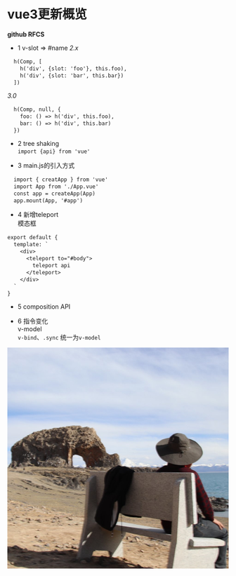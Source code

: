 # vue3更新概览
**github RFCS**

* 1 v-slot => #name
*2.x*
```
  h(Comp, [
    h('div', {slot: 'foo'}, this.foo),
    h('div', {slot: 'bar', this.bar})
  ])
```

*3.0*
```
  h(Comp, null, {
    foo: () => h('div', this.foo),
    bar: () => h('div', this.bar)
  })
```

* 2 tree shaking  
`import {api} from 'vue'`

* 3 main.js的引入方式

```
  import { creatApp } from 'vue'
  import App from './App.vue'
  const app = createApp(App)
  app.mount(App, '#app')
```

* 4 新增teleport  
模态框
```
export default {
  template: `
    <div>
      <teleport to="#body">
        teleport api
      </teleport>
    </div>
  `
}
```


* 5 composition API

* 6 指令变化  
v-model  
`v-bind`、`.sync` 统一为`v-model`

![头像](../public/img/avator.jpg)